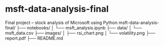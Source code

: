 # msft-data-analysis-final
Final project – stock analysis of Microsoft using Python
msft-data-analysis-final/
├── notebooks/
│   └── msft_analysis.ipynb
├── data/
│   └── msft_data.csv
├── images/
│   ├── rsi_chart.png
│   └── volatility.png
├── report.pdf
├── README.md

